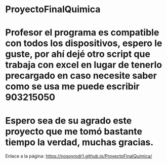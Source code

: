# ProyectoFinalQuimica
# Profesor el programa es compatible con todos los dispositivos, espero le guste, por ahí dejé otro script que trabaja con excel en lugar de tenerlo precargado en caso necesite saber como se usa me puede escribir 903215050
# Espero sea de su agrado este proyecto que me tomó bastante tiempo la verdad, muchas gracias.
Enlace a la página:
https://nosoyrodr1.github.io/ProyectoFinalQuimica/
